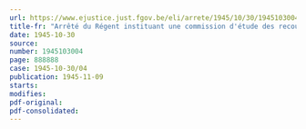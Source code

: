 ```yaml
---
url: https://www.ejustice.just.fgov.be/eli/arrete/1945/10/30/1945103004/justel
title-fr: "Arrêté du Régent instituant une commission d'étude des recours judiciaires ou administratifs prévus par l'article 5 de l'arrêté-loi du 5 mai 1944"
date: 1945-10-30
source:
number: 1945103004
page: 888888
case: 1945-10-30/04
publication: 1945-11-09
starts:
modifies:
pdf-original:
pdf-consolidated:
---
```



